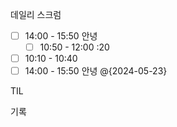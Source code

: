 
데일리 스크럼
- [ ] 14:00 - 15:50 안녕
	- [ ] 10:50 - 12:00 :20
- [ ] 10:10 - 10:40 
- [ ] 14:00 - 15:50 안녕  @{2024-05-23}

TIL


기록


